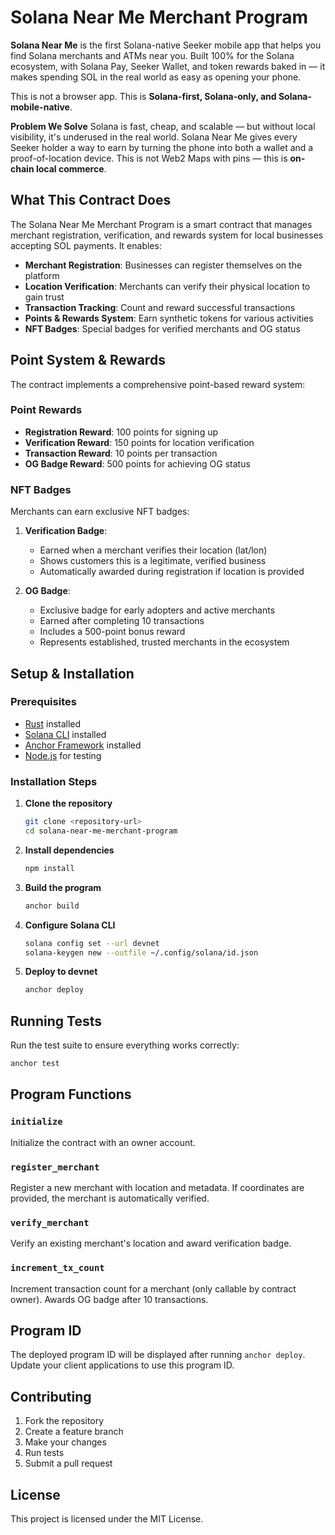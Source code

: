 # Solana Near Me Merchant Program

**Solana Near Me** is the first Solana-native Seeker mobile app that helps you find Solana merchants and ATMs near you. Built 100% for the Solana ecosystem, with Solana Pay, Seeker Wallet, and token rewards baked in — it makes spending SOL in the real world as easy as opening your phone.

This is not a browser app. This is **Solana-first, Solana-only, and Solana-mobile-native**. 

**Problem We Solve**
Solana is fast, cheap, and scalable — but without local visibility, it's underused in the real world. Solana Near Me gives every Seeker holder a way to earn by turning the phone into both a wallet and a proof-of-location device. This is not Web2 Maps with pins — this is **on-chain local commerce**.

## What This Contract Does

The Solana Near Me Merchant Program is a smart contract that manages merchant registration, verification, and rewards system for local businesses accepting SOL payments. It enables:

- **Merchant Registration**: Businesses can register themselves on the platform
- **Location Verification**: Merchants can verify their physical location to gain trust
- **Transaction Tracking**: Count and reward successful transactions
- **Points & Rewards System**: Earn synthetic tokens for various activities
- **NFT Badges**: Special badges for verified merchants and OG status

## Point System & Rewards

The contract implements a comprehensive point-based reward system:

### Point Rewards
- **Registration Reward**: 100 points for signing up
- **Verification Reward**: 150 points for location verification
- **Transaction Reward**: 10 points per transaction
- **OG Badge Reward**: 500 points for achieving OG status

### NFT Badges
Merchants can earn exclusive NFT badges:

1. **Verification Badge**: 
   - Earned when a merchant verifies their location (lat/lon)
   - Shows customers this is a legitimate, verified business
   - Automatically awarded during registration if location is provided

2. **OG Badge**: 
   - Exclusive badge for early adopters and active merchants
   - Earned after completing 10 transactions
   - Includes a 500-point bonus reward
   - Represents established, trusted merchants in the ecosystem

## Setup & Installation

### Prerequisites
- [Rust](https://rustup.rs/) installed
- [Solana CLI](https://docs.solana.com/cli/install-solana-cli-tools) installed
- [Anchor Framework](https://www.anchor-lang.com/docs/installation) installed
- [Node.js](https://nodejs.org/) for testing

### Installation Steps

1. **Clone the repository**
   ```bash
   git clone <repository-url>
   cd solana-near-me-merchant-program
   ```

2. **Install dependencies**
   ```bash
   npm install
   ```

3. **Build the program**
   ```bash
   anchor build
   ```

4. **Configure Solana CLI**
   ```bash
   solana config set --url devnet
   solana-keygen new --outfile ~/.config/solana/id.json
   ```

5. **Deploy to devnet**
   ```bash
   anchor deploy
   ```

## Running Tests

Run the test suite to ensure everything works correctly:

```bash
anchor test
```

## Program Functions

### `initialize`
Initialize the contract with an owner account.

### `register_merchant`
Register a new merchant with location and metadata. If coordinates are provided, the merchant is automatically verified.

### `verify_merchant`
Verify an existing merchant's location and award verification badge.

### `increment_tx_count`
Increment transaction count for a merchant (only callable by contract owner). Awards OG badge after 10 transactions.

## Program ID

The deployed program ID will be displayed after running `anchor deploy`. Update your client applications to use this program ID.

## Contributing

1. Fork the repository
2. Create a feature branch
3. Make your changes
4. Run tests
5. Submit a pull request

## License

This project is licensed under the MIT License.
